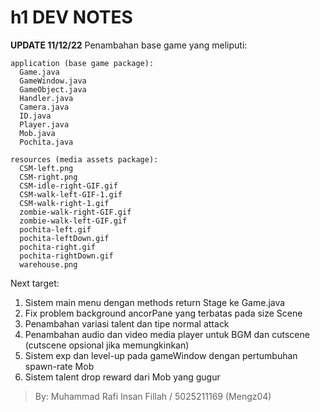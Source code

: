 # h1 DEV NOTES 
**UPDATE 11/12/22**
Penambahan base game yang meliputi:
```
application (base game package):
  Game.java
  GameWindow.java
  GameObject.java
  Handler.java
  Camera.java
  ID.java
  Player.java
  Mob.java
  Pochita.java
  
resources (media assets package):
  CSM-left.png
  CSM-right.png
  CSM-idle-right-GIF.gif
  CSM-walk-left-GIF-1.gif
  CSM-walk-right-1.gif
  zombie-walk-right-GIF.gif
  zombie-walk-left-GIF.gif
  pochita-left.gif
  pochita-leftDown.gif
  pochita-right.gif
  pochita-rightDown.gif
  warehouse.png
```
Next target:
  1. Sistem main menu dengan methods return Stage ke Game.java
  2. Fix problem background ancorPane yang terbatas pada size Scene
  3. Penambahan variasi talent dan tipe normal attack
  4. Penambahan audio dan video media player untuk BGM dan cutscene (cutscene opsional jika memungkinkan)
  5. Sistem exp dan level-up pada gameWindow dengan pertumbuhan spawn-rate Mob
  6. Sistem talent drop reward dari Mob yang gugur
>By: Muhammad Rafi Insan Fillah / 5025211169 (Mengz04)
